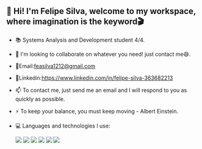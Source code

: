  👋 Hi! I'm Felipe Silva, welcome to my workspace, where imagination is the keyword🎬
----------------------------------------------------------------------------------------------
- 📚 Systems Analysis and Development student 4/4.

- 🔎 I'm looking to collaborate on whatever you need! just contact me😅.

- 📩Email:feasilva1212@gmail.com
 
- 📌Linkedin:https://www.linkedin.com/in/felipe-silva-363682213

- 📫 To contact me, just send me an email and I will respond to you as quickly as possible.

- ⚡ To keep your balance, you must keep moving - Albert Einstein.

- 💻 Languages and technologies I use:

     ![](https://img.shields.io/badge/-Python-006400) ![](https://img.shields.io/badge/-HTML-FF0000)  ![](https://img.shields.io/badge/-CSS-ADD8E6) ![](https://img.shields.io/badge/-Javascript-FFFF00) ![](https://img.shields.io/badge/-C-ffb6c1) ![](https://img.shields.io/badge/-Mysql-9ACD32)


